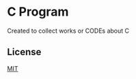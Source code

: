 
# C Program

Created to collect works or CODEs about C

## License

[MIT](https://choosealicense.com/licenses/mit/)
